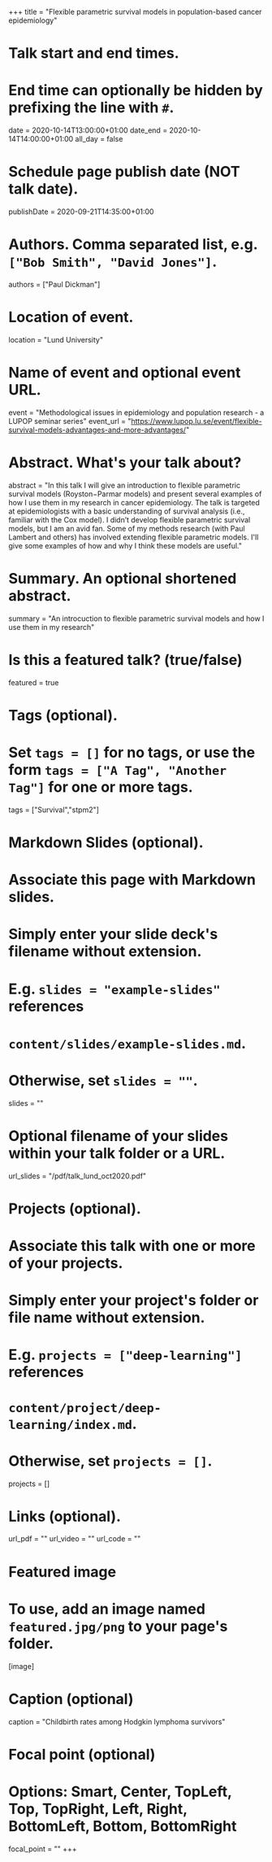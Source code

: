 +++
title = "Flexible parametric survival models in population-based cancer epidemiology"

# Talk start and end times.
#   End time can optionally be hidden by prefixing the line with `#`.
date = 2020-10-14T13:00:00+01:00
date_end = 2020-10-14T14:00:00+01:00
all_day = false

# Schedule page publish date (NOT talk date).
publishDate = 2020-09-21T14:35:00+01:00

# Authors. Comma separated list, e.g. `["Bob Smith", "David Jones"]`.
authors = ["Paul Dickman"]

# Location of event.
location = "Lund University"

# Name of event and optional event URL.
event = "Methodological issues in epidemiology and population research - a LUPOP seminar series"
event_url = "https://www.lupop.lu.se/event/flexible-survival-models-advantages-and-more-advantages/"

# Abstract. What's your talk about?
abstract = "In this talk I will give an introduction to flexible parametric survival models (Royston−Parmar models) and present several examples of how I use them in my research in cancer epidemiology. The talk is targeted at epidemiologists with a basic understanding of survival analysis (i.e., familiar with the Cox model). I didn’t develop flexible parametric survival models, but I am an avid fan. Some of my methods research (with Paul Lambert and others) has involved extending flexible parametric models. I'll give some examples of how and why I think these models are useful."

# Summary. An optional shortened abstract.
summary = "An introcuction to flexible parametric survival models and how I use them in my research"

# Is this a featured talk? (true/false)
featured = true

# Tags (optional).
#   Set `tags = []` for no tags, or use the form `tags = ["A Tag", "Another Tag"]` for one or more tags.
tags = ["Survival","stpm2"]

# Markdown Slides (optional).
#   Associate this page with Markdown slides.
#   Simply enter your slide deck's filename without extension.
#   E.g. `slides = "example-slides"` references 
#   `content/slides/example-slides.md`.
#   Otherwise, set `slides = ""`.
slides = ""

# Optional filename of your slides within your talk folder or a URL.
url_slides = "/pdf/talk_lund_oct2020.pdf"

# Projects (optional).
#   Associate this talk with one or more of your projects.
#   Simply enter your project's folder or file name without extension.
#   E.g. `projects = ["deep-learning"]` references 
#   `content/project/deep-learning/index.md`.
#   Otherwise, set `projects = []`.
projects = []

# Links (optional).
url_pdf = ""
url_video = ""
url_code = ""

# Featured image
# To use, add an image named `featured.jpg/png` to your page's folder. 
[image]
  # Caption (optional)
  caption = "Childbirth rates among Hodgkin lymphoma survivors"

  # Focal point (optional)
  # Options: Smart, Center, TopLeft, Top, TopRight, Left, Right, BottomLeft, Bottom, BottomRight
  focal_point = ""
+++
